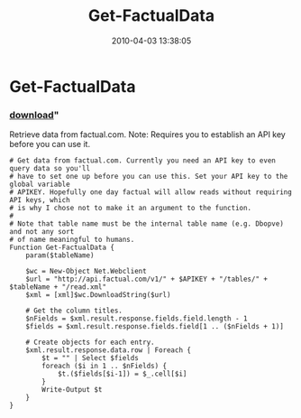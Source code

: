 ﻿---
pid:            1732
parent:         0
children:       
poster:         Carter Shanklin
title:          Get-FactualData
date:           2010-04-03 13:38:05
format:         posh
---

# Get-FactualData

### [download](1732.ps1)"

Retrieve data from factual.com. Note: Requires you to establish an API key before you can use it.

```posh
# Get data from factual.com. Currently you need an API key to even query data so you'll
# have to set one up before you can use this. Set your API key to the global variable
# APIKEY. Hopefully one day factual will allow reads without requiring API keys, which
# is why I chose not to make it an argument to the function.
#
# Note that table name must be the internal table name (e.g. Dbopve) and not any sort
# of name meaningful to humans.
Function Get-FactualData {
	param($tableName)

	$wc = New-Object Net.Webclient
	$url = "http://api.factual.com/v1/" + $APIKEY + "/tables/" + $tableName + "/read.xml"
	$xml = [xml]$wc.DownloadString($url)

	# Get the column titles.
	$nFields = $xml.result.response.fields.field.length - 1
	$fields = $xml.result.response.fields.field[1 .. ($nFields + 1)]

	# Create objects for each entry.
	$xml.result.response.data.row | Foreach {
		$t = "" | Select $fields
		foreach ($i in 1 .. $nFields) {
			$t.($fields[$i-1]) = $_.cell[$i]
		}
		Write-Output $t
	}
}

```
